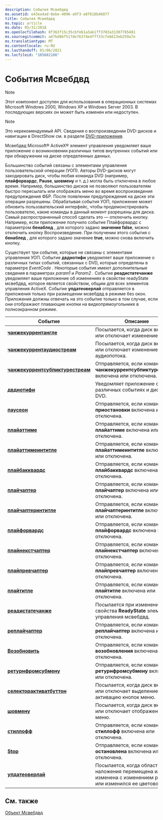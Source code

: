 ```yaml
---
description: События Мсвебдвд
ms.assetid: e43ea4ad-8ebe-4096-a9f3-a8f618b46877
title: События Мсвебдвд
ms.topic: article
ms.date: 05/31/2018
ms.openlocfilehash: 8f363f15c35cbfe61a3ab1ff3703a31307785481
ms.sourcegitcommit: a47bd86f517de76374e4fff33cfeb613eb259a7e
ms.translationtype: MT
ms.contentlocale: ru-RU
ms.lasthandoff: 01/06/2021
ms.locfileid: "105682186"
---
```

# <a name="mswebdvd-events"></a>События Мсвебдвд

> [!Note]  
> Этот компонент доступен для использования в операционных системах Microsoft Windows 2000, Windows XP и Windows Server 2003. В последующих версиях он может быть изменен или недоступен.

 

> [!Note]  
> Это нерекомендуемый API. Сведения о воспроизведении DVD-дисков и навигации в DirectShow см. в разделе [DVD-приложения](dvd-applications.md).

 

Мсвебдвд Microsoft® ActiveX® элемент управления уведомляет ваше приложение о возникновении различных типов внутренних событий или при обнаружении на диске определенных данных.

Большинство событий связаны с элементами управления пользовательской операции (УОП). Авторы DVD-дисков могут закодировать диск, чтобы любая команда DVD (например, **плайфорвардс**, **Pause**, **шовмену** и т. д.) могла быть отключена в любое время. Например, большинство дисков не позволяют пользователям быстро пересылать или отображать меню во время воспроизведения предупреждения ФБР. После появлении предупреждения на диске эти операции разрешены. Обрабатывая события УОП, приложение может обновить пользовательский интерфейс, чтобы продемонстрировать пользователю, какие команды в данный момент разрешены для диска. Самый распространенный способ сделать это — отключить кнопку. Например, если приложение получило событие Плайфорвардс с параметром **бенаблед** , для которого задано **значение false**, можно отключить кнопку Воспроизведение. При получении этого события с **бенаблед** , для которого задано значение **true**, можно снова включить кнопку.

Существует три события, которые не связаны с элементами управления УОП. Событие **двднотифи** уведомляет ваше приложение о различных типах событий, связанных с DVD, которые определены в параметре *EventCode* . Некоторые события имеют дополнительные сведения в параметрах *param1* и *Param2* . Событие **реадистатечанже** уведомляет ваше приложение об изменениях в свойстве readyState мсвебдвд, которое является свойством, общим для всех элементов управления ActiveX. Событие **упдатеоверлай** отправляется в приложения только при размещении мсвебдвд в режиме без окон. Приложения должны отвечать на это событие только в том случае, если они отображают плавающие кнопки на видеопрямоугольнике в полноэкранном режиме.



| Событие                                                                  | Описание                                                                           |
|------------------------------------------------------------------------|---------------------------------------------------------------------------------------|
| [**чанжекуррентангле**](changecurrentangle.md)                       | Посылается, когда диск включает или отключает изменение угла.                            |
| [**чанжекуррентаудиостреам**](changecurrentaudiostream.md)           | Посылается, когда диск включает или отключает изменение аудиопотока.                     |
| [**чанжекуррентсубпиктурестреам**](changecurrentsubpicturestream.md) | Отправляется, если команда **чанжекуррентсубпиктурестреам** включена или отключена. |
| [**двднотифи**](dvdnotify.md)                                         | Уведомляет приложение о различных событиях и дисках DVD.           |
| [**паусеон**](pauseon.md)                                             | Отправляется, если команда **приостановки** включена или отключена.                         |
| [**плайаттиме**](playattime.md)                                       | Отправляется, если команда **плайаттиме** включена или отключена.                    |
| [**плайаттимеинтитле**](playattimeintitle.md)                         | Отправляется, если команда **плайаттимеинтитле** включена или отключена.             |
| [**плайбакквардс**](playbackwards.md)                                 | Отправляется, если команда **плайбакквардс** включена или отключена.                 |
| [**плайчаптер**](playchapter.md)                                     | Отправляется, если команда **плайчаптер** включена или отключена.                   |
| [**плайчаптеринтитле**](playchapterintitle.md)                       | Отправляется, если команда **плайчаптеринтитле** включена или отключена.            |
| [**плайфорвардс**](playforwards.md)                                   | Отправляется, если команда **плайфорвардс** включена или отключена.                  |
| [**плайнекстчаптер**](playnextchapter.md)                             | Отправляется, если команда **плайнекстчаптер** включена или отключена.               |
| [**плайпревчаптер**](playprevchapter.md)                             | Отправляется, если команда **плайпревчаптер** включена или отключена.               |
| [**плайтитле**](playtitle.md)                                         | Отправляется, если команда **плайтитле** включена или отключена.                     |
| [**реадистатечанже**](readystatechange.md)                           | Посылается при изменении свойства **ReadyState** элемента управления мсвебдвд.            |
| [**реплайчаптер**](replaychapter.md)                                 | Отправляется, если команда **реплайчаптер** включена или отключена.                 |
| [**Возобновить**](resume.md)                                               | Отправляется, если команда **возобновления** включена или отключена.                        |
| [**ретурнфромсубмену**](returnfromsubmenu.md)                         | Отправляется, если команда **ретурнфромсубмену** включена или отключена.             |
| [**селекторактиватбуттон**](selectoractivatbutton.md)                 | Посылается, когда диск включает или отключает выделение или активацию кнопок меню.   |
| [**шовмену**](showmenu.md)                                           | Посылается, когда диск включает или отключает отображение меню.                         |
| [**стиллофф**](stilloff.md)                                           | Отправляется, если команда **стиллофф** включена или отключена.                      |
| [**Stop**](stop.md)                                                   | Отправляется, если команда **остановлена** включена или отключена.                          |
| [**упдатеоверлай**](updateoverlay.md)                                 | Посылается, когда область наложения перемещена или изменена с изменением размера или изменился ее цветовой ключ. |



 

## <a name="related-topics"></a>См. также

<dl> <dt>

[Объект Мсвебдвд](mswebdvd-object.md)
</dt> </dl>

 

 




